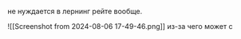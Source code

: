 не нуждается в лернинг рейте вообще. 

![[Screenshot from 2024-08-06 17-49-46.png]]
из-за чего может с